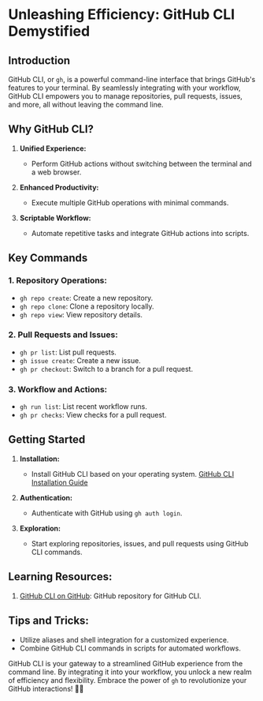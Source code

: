 # Unleashing Efficiency: GitHub CLI Demystified

## Introduction

GitHub CLI, or `gh`, is a powerful command-line interface that brings GitHub's features to your terminal. By seamlessly integrating with your workflow, GitHub CLI empowers you to manage repositories, pull requests, issues, and more, all without leaving the command line.

## Why GitHub CLI?

1. **Unified Experience:**
   - Perform GitHub actions without switching between the terminal and a web browser.

2. **Enhanced Productivity:**
   - Execute multiple GitHub operations with minimal commands.

3. **Scriptable Workflow:**
   - Automate repetitive tasks and integrate GitHub actions into scripts.

## Key Commands

### 1. **Repository Operations:**
   - `gh repo create`: Create a new repository.
   - `gh repo clone`: Clone a repository locally.
   - `gh repo view`: View repository details.

### 2. **Pull Requests and Issues:**
   - `gh pr list`: List pull requests.
   - `gh issue create`: Create a new issue.
   - `gh pr checkout`: Switch to a branch for a pull request.

### 3. **Workflow and Actions:**
   - `gh run list`: List recent workflow runs.
   - `gh pr checks`: View checks for a pull request.

## Getting Started

1. **Installation:**
   - Install GitHub CLI based on your operating system. [GitHub CLI Installation Guide](https://cli.github.com/manual/installation)

2. **Authentication:**
   - Authenticate with GitHub using `gh auth login`.

3. **Exploration:**
   - Start exploring repositories, issues, and pull requests using GitHub CLI commands.

## Learning Resources:

1. [GitHub CLI on GitHub](https://github.com/cli/cli): GitHub repository for GitHub CLI.

## Tips and Tricks:

- Utilize aliases and shell integration for a customized experience.
- Combine GitHub CLI commands in scripts for automated workflows.

GitHub CLI is your gateway to a streamlined GitHub experience from the command line. By integrating it into your workflow, you unlock a new realm of efficiency and flexibility. Embrace the power of `gh` to revolutionize your GitHub interactions! 🚀✨
